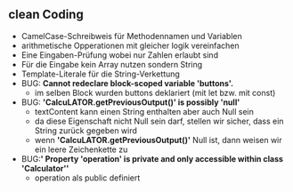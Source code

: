 ## clean Coding

- CamelCase-Schreibweis für Methodennamen und Variablen
- arithmetische Opperationen mit gleicher logik vereinfachen
- Eine Eingaben-Prüfung wobei nur Zahlen erlaubt sind
- Für die Eingabe kein Array nutzen sondern String
- Template-Literale für die String-Verkettung
- BUG: **Cannot redeclare block-scoped variable 'buttons'.**
    -   im selben Block wurden buttons deklariert (mit let bzw. mit const)
- BUG: **'CalcuLATOR.getPreviousOutput()' is possibly 'null'**
    -   textContent kann einen String enthalten aber auch Null sein 
    -   da diese Eigenschaft nicht Null sein darf, stellen wir sicher,
        dass ein String zurück gegeben wird
    -   wenn **'CalcuLATOR.getPreviousOutput()'** Null ist,
        dann weisen wir ein leere Zeichenkette zu 
- BUG:**' Property 'operation' is private and only accessible within class 'Calculator''**
    -   operation als public definiert